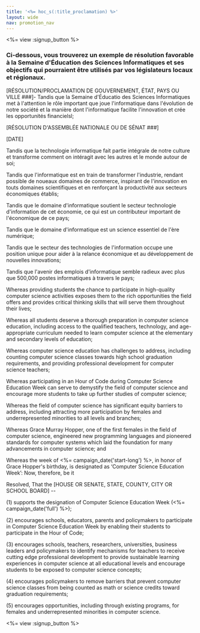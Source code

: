 ```yaml
---
title: '<%= hoc_s(:title_proclamation) %>'
layout: wide
nav: promotion_nav
---
```

<%= view :signup_button %>

### Ci-dessous, vous trouverez un exemple de résolution favorable à la Semaine d'Éducation des Sciences Informatiques et ses objectifs qui pourraient être utilisés par vos législateurs locaux et régionaux.

  
[RÉSOLUTION/PROCLAMATION DE GOUVERNEMENT, ÉTAT, PAYS OU VILLE ###]- Tandis que la Semaine d'Éducatio des Sciences Informatiques met à l'attention le rôle important que joue l'informatique dans l'évolution de notre société et la manière dont l'informatique facilite l'innovation et crée les opportunités financielsl;

[RÉSOLUTION D'ASSEMBLÉE NATIONALE OU DE SÉNAT ###]

[DATE]

Tandis que la technologie informatique fait partie intégrale de notre culture et transforme comment on intéragit avec les autres et le monde autour de soi;

Tandis que l'informatique est en train de transformer l'industrie, rendant possible de noueaux domaines de commerce, inspirant de l'innovation en touts domaines scientifiques et en renforçant la productivité aux secteurs économiques établis;

Tandis que le domaine d'informatique soutient le secteur technologie d'information de cet économie, ce qui est un contributeur important de l'économique de ce pays;

Tandis que le domaine d'informatique est un science essentiel de l'ère numérique;

Tandis que le secteur des technologies de l'information occupe une position unique pour aider à la relance économique et au développement de nouvelles innovations;

Tandis que l'avenir des emplois d'informatique semble radieux avec plus que 500,000 postes informatiques à travers le pays;

Whereas providing students the chance to participate in high-quality computer science activities exposes them to the rich opportunities the field offers and provides critical thinking skills that will serve them throughout their lives;

Whereas all students deserve a thorough preparation in computer science education, including access to the qualified teachers, technology, and age-appropriate curriculum needed to learn computer science at the elementary and secondary levels of education;

Whereas computer science education has challenges to address, including counting computer science classes towards high school graduation requirements, and providing professional development for computer science teachers;

Whereas participating in an Hour of Code during Computer Science Education Week can serve to demystify the field of computer science and encourage more students to take up further studies of computer science;

Whereas the field of computer science has significant equity barriers to address, including attracting more participation by females and underrepresented minorities to all levels and branches;

Whereas Grace Murray Hopper, one of the first females in the field of computer science, engineered new programming languages and pioneered standards for computer systems which laid the foundation for many advancements in computer science; and

Whereas the week of <%= campaign_date('start-long') %>, in honor of Grace Hopper's birthday, is designated as ‘Computer Science Education Week’: Now, therefore, be it

Resolved, That the [HOUSE OR SENATE, STATE, COUNTY, CITY OR SCHOOL BOARD] --

(1) supports the designation of Computer Science Education Week (<%= campaign_date('full') %>);

(2) encourages schools, educators, parents and policymakers to participate in Computer Science Education Week by enabling their students to participate in the Hour of Code;

(3) encourages schools, teachers, researchers, universities, business leaders and policymakers to identify mechanisms for teachers to receive cutting edge professional development to provide sustainable learning experiences in computer science at all educational levels and encourage students to be exposed to computer science concepts;

(4) encourages policymakers to remove barriers that prevent computer science classes from being counted as math or science credits toward graduation requirements;

(5) encourages opportunities, including through existing programs, for females and underrepresented minorities in computer science.

<%= view :signup_button %>